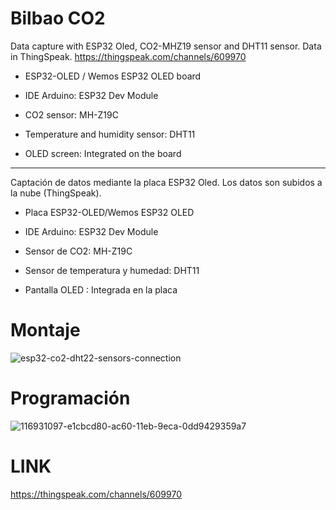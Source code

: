 # Bilbao CO2
Data capture with ESP32 Oled, CO2-MHZ19 sensor and DHT11 sensor. Data in ThingSpeak. https://thingspeak.com/channels/609970

- ESP32-OLED / Wemos ESP32 OLED board

- IDE Arduino: ESP32 Dev Module

- CO2 sensor: MH-Z19C

- Temperature and humidity sensor: DHT11

- OLED screen: Integrated on the board

____
Captación de datos mediante la placa ESP32 Oled. Los datos son subidos a la nube (ThingSpeak).

- Placa  ESP32-OLED/Wemos ESP32 OLED

- IDE Arduino: ESP32 Dev Module

- Sensor de CO2: MH-Z19C

- Sensor de temperatura y humedad: DHT11

- Pantalla OLED : Integrada en la placa


# Montaje
 
![esp32-co2-dht22-sensors-connection](https://user-images.githubusercontent.com/47045714/116931450-471fbe80-ac61-11eb-8f7e-5e98c7c198ac.png)

# Programación
 
![116931097-e1cbcd80-ac60-11eb-9eca-0dd9429359a7](https://user-images.githubusercontent.com/47045714/116933183-7cc5a700-ac63-11eb-9284-b61920e72dbf.png)

# LINK
https://thingspeak.com/channels/609970
